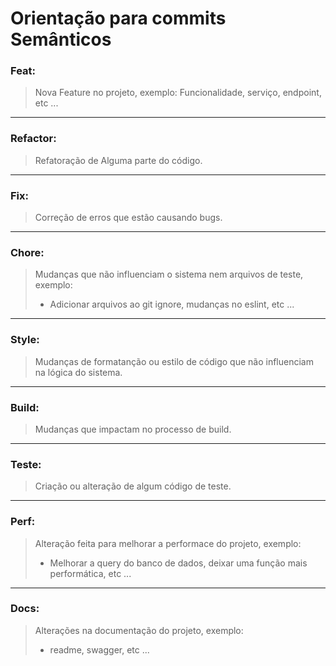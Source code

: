 # Orientação para commits Semânticos

### Feat:
> Nova Feature no projeto, exemplo: Funcionalidade, serviço, endpoint, etc ...

------------------------------------------

### Refactor:
> Refatoração de Alguma parte do código.

------------------------------------------

### Fix:
> Correção de erros que estão causando bugs.

------------------------------------------

### Chore:
> Mudanças que não influenciam o sistema nem arquivos de teste, exemplo: 
> - Adicionar arquivos ao git ignore, mudanças no eslint, etc ...

------------------------------------------

### Style:
> Mudanças de formatanção ou estilo de código que não influenciam na lógica do sistema.

------------------------------------------

### Build: 
> Mudanças que impactam no processo de build.

------------------------------------------

### Teste:
> Criação ou alteração de algum código de teste.

------------------------------------------

### Perf:
> Alteração feita para melhorar a performace do projeto, exemplo:
> - Melhorar a query do banco de dados, deixar uma função mais performática, etc ...

------------------------------------------

### Docs: 
> Alterações na documentação do projeto, exemplo:
> - readme, swagger, etc ...

